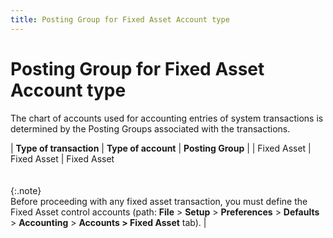 ```yaml
---
title: Posting Group for Fixed Asset Account type
---
```


# Posting Group for Fixed Asset Account type


The chart of accounts used for accounting entries of system transactions  is determined by the Posting Groups associated with the transactions.


| **Type of transaction** | **Type of account** | **Posting Group** |
| Fixed Asset | Fixed Asset | Fixed Asset<br/><br/><br/>{:.note}<br/>Before proceeding with any fixed asset transaction,  you must define the Fixed Asset control accounts (path: **File**  > **Setup** > **Preferences**  > **Defaults** > **Accounting**  > **Accounts &gt; Fixed Asset** tab). |

